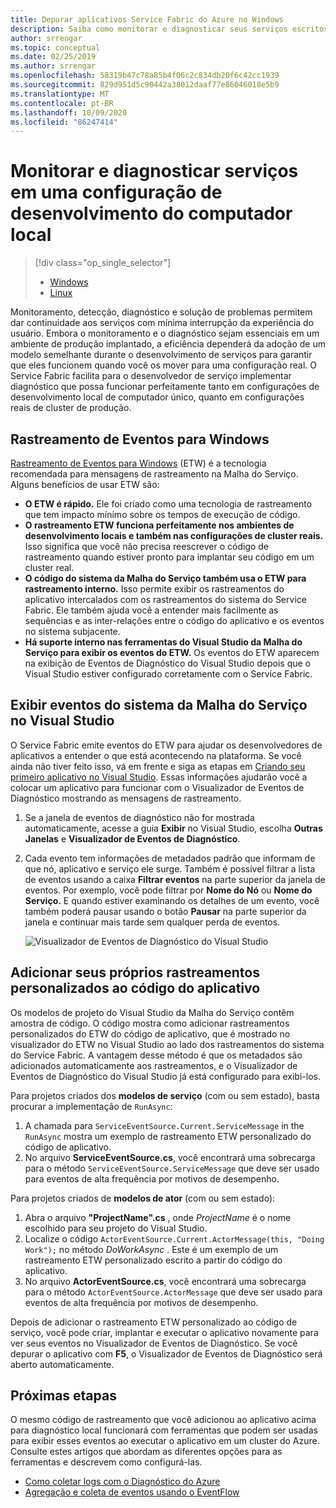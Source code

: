 ```yaml
---
title: Depurar aplicativos Service Fabric do Azure no Windows
description: Saiba como monitorar e diagnosticar seus serviços escritos com o Service Fabric do Microsoft Azure em um computador de desenvolvimento local.
author: srrengar
ms.topic: conceptual
ms.date: 02/25/2019
ms.author: srrengar
ms.openlocfilehash: 58319b47c78a85b4f06c2c834db20f6c42cc1939
ms.sourcegitcommit: 829d951d5c90442a38012daaf77e86046018e5b9
ms.translationtype: MT
ms.contentlocale: pt-BR
ms.lasthandoff: 10/09/2020
ms.locfileid: "86247414"
---
```

# <a name="monitor-and-diagnose-services-in-a-local-machine-development-setup"></a>Monitorar e diagnosticar serviços em uma configuração de desenvolvimento do computador local
> [!div class="op_single_selector"]
> * [Windows](service-fabric-diagnostics-how-to-monitor-and-diagnose-services-locally.md)
> * [Linux](service-fabric-diagnostics-how-to-monitor-and-diagnose-services-locally-linux.md)
> 
> 

Monitoramento, detecção, diagnóstico e solução de problemas permitem dar continuidade aos serviços com mínima interrupção da experiência do usuário. Embora o monitoramento e o diagnóstico sejam essenciais em um ambiente de produção implantado, a eficiência dependerá da adoção de um modelo semelhante durante o desenvolvimento de serviços para garantir que eles funcionem quando você os mover para uma configuração real. O Service Fabric facilita para o desenvolvedor de serviço implementar diagnóstico que possa funcionar perfeitamente tanto em configurações de desenvolvimento local de computador único, quanto em configurações reais de cluster de produção.

## <a name="event-tracing-for-windows"></a>Rastreamento de Eventos para Windows
[Rastreamento de Eventos para Windows](/windows/win32/etw/event-tracing-portal) (ETW) é a tecnologia recomendada para mensagens de rastreamento na Malha do Serviço. Alguns benefícios de usar ETW são:

* **O ETW é rápido.**  Ele foi criado como uma tecnologia de rastreamento que tem impacto mínimo sobre os tempos de execução de código.
* **O rastreamento ETW funciona perfeitamente nos ambientes de desenvolvimento locais e também nas configurações de cluster reais.** Isso significa que você não precisa reescrever o código de rastreamento quando estiver pronto para implantar seu código em um cluster real.
* **O código do sistema da Malha do Serviço também usa o ETW para rastreamento interno.**  Isso permite exibir os rastreamentos do aplicativo intercalados com os rastreamentos do sistema do Service Fabric. Ele também ajuda você a entender mais facilmente as sequências e as inter-relações entre o código do aplicativo e os eventos no sistema subjacente.
* **Há suporte interno nas ferramentas do Visual Studio da Malha do Serviço para exibir os eventos do ETW.** Os eventos do ETW aparecem na exibição de Eventos de Diagnóstico do Visual Studio depois que o Visual Studio estiver configurado corretamente com o Service Fabric. 

## <a name="view-service-fabric-system-events-in-visual-studio"></a>Exibir eventos do sistema da Malha do Serviço no Visual Studio
O Service Fabric emite eventos do ETW para ajudar os desenvolvedores de aplicativos a entender o que está acontecendo na plataforma. Se você ainda não tiver feito isso, vá em frente e siga as etapas em [Criando seu primeiro aplicativo no Visual Studio](service-fabric-tutorial-create-dotnet-app.md). Essas informações ajudarão você a colocar um aplicativo para funcionar com o Visualizador de Eventos de Diagnóstico mostrando as mensagens de rastreamento.

1. Se a janela de eventos de diagnóstico não for mostrada automaticamente, acesse a guia **Exibir** no Visual Studio, escolha **Outras Janelas** e **Visualizador de Eventos de Diagnóstico**.
2. Cada evento tem informações de metadados padrão que informam de que nó, aplicativo e serviço ele surge. Também é possível filtrar a lista de eventos usando a caixa **Filtrar eventos** na parte superior da janela de eventos. Por exemplo, você pode filtrar por **Nome do Nó** ou **Nome do Serviço.** E quando estiver examinando os detalhes de um evento, você também poderá pausar usando o botão **Pausar** na parte superior da janela e continuar mais tarde sem qualquer perda de eventos.
   
   ![Visualizador de Eventos de Diagnóstico do Visual Studio](./media/service-fabric-diagnostics-how-to-monitor-and-diagnose-services-locally/DiagEventsExamples2.png)

## <a name="add-your-own-custom-traces-to-the-application-code"></a>Adicionar seus próprios rastreamentos personalizados ao código do aplicativo
Os modelos de projeto do Visual Studio da Malha do Serviço contêm amostra de código. O código mostra como adicionar rastreamentos personalizados do ETW do código de aplicativo, que é mostrado no visualizador do ETW no Visual Studio ao lado dos rastreamentos do sistema do Service Fabric. A vantagem desse método é que os metadados são adicionados automaticamente aos rastreamentos, e o Visualizador de Eventos de Diagnóstico do Visual Studio já está configurado para exibi-los.

Para projetos criados dos **modelos de serviço** (com ou sem estado), basta procurar a implementação de `RunAsync`:

1. A chamada para `ServiceEventSource.Current.ServiceMessage` in the `RunAsync` mostra um exemplo de rastreamento ETW personalizado do código de aplicativo.
2. No arquivo **ServiceEventSource.cs**, você encontrará uma sobrecarga para o método `ServiceEventSource.ServiceMessage` que deve ser usado para eventos de alta frequência por motivos de desempenho.

Para projetos criados de **modelos de ator** (com ou sem estado):

1. Abra o arquivo **"ProjectName".cs** , onde *ProjectName* é o nome escolhido para seu projeto do Visual Studio.  
2. Localize o código `ActorEventSource.Current.ActorMessage(this, "Doing Work");` no método *DoWorkAsync* .  Este é um exemplo de um rastreamento ETW personalizado escrito a partir do código do aplicativo.  
3. No arquivo **ActorEventSource.cs**, você encontrará uma sobrecarga para o método `ActorEventSource.ActorMessage` que deve ser usado para eventos de alta frequência por motivos de desempenho.

Depois de adicionar o rastreamento ETW personalizado ao código de serviço, você pode criar, implantar e executar o aplicativo novamente para ver seus eventos no Visualizador de Eventos de Diagnóstico. Se você depurar o aplicativo com **F5**, o Visualizador de Eventos de Diagnóstico será aberto automaticamente.

## <a name="next-steps"></a>Próximas etapas
O mesmo código de rastreamento que você adicionou ao aplicativo acima para diagnóstico local funcionará com ferramentas que podem ser usadas para exibir esses eventos ao executar o aplicativo em um cluster do Azure. Consulte estes artigos que abordam as diferentes opções para as ferramentas e descrevem como configurá-las.

* [Como coletar logs com o Diagnóstico do Azure](./service-fabric-diagnostics-event-aggregation-wad.md)
* [Agregação e coleta de eventos usando o EventFlow](service-fabric-diagnostics-event-aggregation-eventflow.md)
